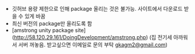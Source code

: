 + 깃허브 용량 제한으로 인해 package 올리는 것은 불가능. 사이트에서 다운로드 받을 수 있게 바꿈
+ 최신 버전의 package만 올리도록 함
+ [amstrong unity package site] (http://58.120.29.161/DoingDevelopment/amstrong.php) (집 전기세 아까워서 서버 꺼놓음. 받고싶으면 이메일로 문의 부탁 gkagm2@gmail.com)

